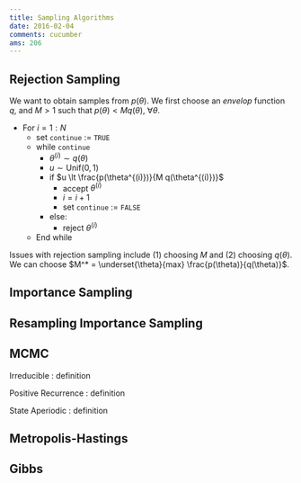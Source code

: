 ```yaml
---
title: Sampling Algorithms
date: 2016-02-04
comments: cucumber
ams: 206
---
```


## Rejection Sampling

We want to obtain samples from $p(\theta)$. We first choose an *envelop* function $q$, and $M\gt 1$ such that $p(\theta)\lt M q(\theta)$, $\forall \theta$.

- For $i=1:N$
    - set `continue` $:=$ `TRUE`
    - while `continue`
      - $\theta^{(i)} \sim q(\theta)$
      - $u \sim \text{Unif}(0,1)$
      - if $u \lt \frac{p(\theta^{(i)})}{M q(\theta^{(i)})}$
          - accept $\theta^{(i)}$
          - $i = i+1$
          - set `continue` $:=$ `FALSE`
      - else: 
          - reject $\theta^{(i)}$
    - End while

Issues with rejection sampling include (1) choosing $M$ and (2) choosing $q(\theta)$. We can choose $M^* = \underset{\theta}{max} \frac{p(\theta)}{q(\theta)}$.

## Importance Sampling 

## Resampling Importance Sampling

## MCMC 

Irreducible
: definition

Positive Recurrence
: definition

State Aperiodic
: definition

## Metropolis-Hastings

## Gibbs


